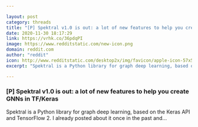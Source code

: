 ```yaml
---

layout: post
category: threads
title: "[P] Spektral v1.0 is out: a lot of new features to help you create GNNs in TF/Keras"
date: 2020-11-30 18:17:29
link: https://vrhk.co/36pdqPI
image: https://www.redditstatic.com/new-icon.png
domain: reddit.com
author: "reddit"
icon: http://www.redditstatic.com/desktop2x/img/favicon/apple-icon-57x57.png
excerpt: "Spektral is a Python library for graph deep learning, based on the Keras API and TensorFlow 2. I already posted about it once in the past and..."

---
```


### [P] Spektral v1.0 is out: a lot of new features to help you create GNNs in TF/Keras

Spektral is a Python library for graph deep learning, based on the Keras API and TensorFlow 2. I already posted about it once in the past and...